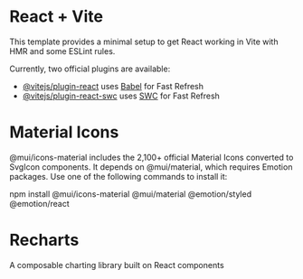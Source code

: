 # React + Vite

This template provides a minimal setup to get React working in Vite with HMR and some ESLint rules.

Currently, two official plugins are available:

- [@vitejs/plugin-react](https://github.com/vitejs/vite-plugin-react/blob/main/packages/plugin-react/README.md) uses [Babel](https://babeljs.io/) for Fast Refresh
- [@vitejs/plugin-react-swc](https://github.com/vitejs/vite-plugin-react-swc) uses [SWC](https://swc.rs/) for Fast Refresh

# Material Icons

@mui/icons-material includes the 2,100+ official Material Icons converted to SvgIcon components. It depends on @mui/material, which requires Emotion packages. Use one of the following commands to install it:

npm install @mui/icons-material @mui/material @emotion/styled @emotion/react

# Recharts

A composable charting library built on React components
